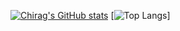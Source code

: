 [![Chirag's GitHub stats](https://github-readme-stats.vercel.app/api?username=PRONGS-CHIRAG&theme=highcontrast&include_all_commits=true&show_icons=true&PAT-1=true)](https://github.com/anuraghazra/github-readme-stats)
[![Top Langs](https://github-readme-stats.vercel.app/api/top-langs/?username=PRONGS-CHIRAG&langs_count=5&layout=compact&theme=onedark)]
